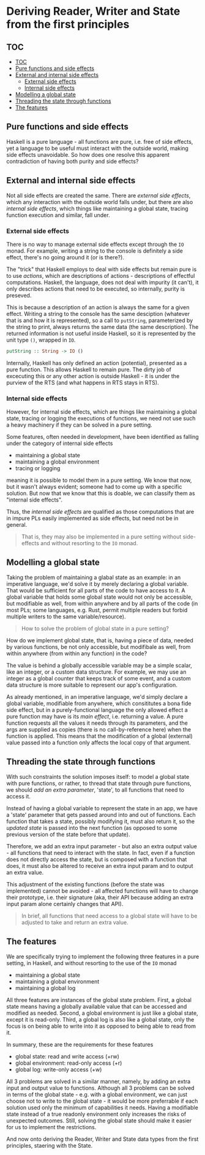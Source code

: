 # Deriving Reader, Writer and State from the first principles

## TOC

<!-- TOC -->

- [TOC](#toc)
- [Pure functions and side effects](#pure-functions-and-side-effects)
- [External and internal side effects](#external-and-internal-side-effects)
  - [External side effects](#external-side-effects)
  - [Internal side effects](#internal-side-effects)
- [Modelling a global state](#modelling-a-global-state)
- [Threading the state through functions](#threading-the-state-through-functions)
- [The features](#the-features)

<!-- /TOC -->

## Pure functions and side effects

Haskell is a pure language - all functions are pure, i.e. free of side effects, yet a language to be useful must interact with the outside world, making side effects unavoidable. So how does one resolve this apparent contradiction of having both purity and side effects?

## External and internal side effects

Not all side effects are created the same. There are *external side effects*, which any interaction with the outside world falls under, but there are also *internal side effects*, which things like maintaining a global state, tracing function execution and similar, fall under.

### External side effects

There is no way to manage external side effects except through the `IO` monad. For example, writing a string to the console is definitely a side effect, there's no going around it (or is there?).

The "trick" that Haskell employs to deal with side effects but remain pure is to use *actions*, which are descriptions of actions - descriptions of effectful computations. Haskell, the language, does not deal with impurity (it can't), it only describes actions that need to be executed, so internally, purity is preseved.

This is because a description of an action is always the same for a given effect. Writing a string to the console has the same desciption (whatever that is and how it is represented), so a call to `putString`, parameterized by the string to print, always returns the same data (the same description). The returned information is not useful inside Haskell, so it is represented by the unit type `()`, wrapped in `IO`.

```hs
putString :: String -> IO ()
```

Internally, Haskell has only defined an action (potential), presented as a pure function. This allows Haskell to remain pure. The dirty job of excecuting this or any other action is outside Haskell - it is under the purview of the RTS (and what happens in RTS stays in RTS).

### Internal side effects

However, for internal side effects, which are things like maintaining a global state, tracing or logging the executions of functions, we need not use such a heavy machinery if they can be solved in a pure setting.

Some features, often needed in development, have been identified as falling under the category of internal side effects
- maintaining a global state
- maintaining a global environment
- tracing or logging

meaning it is possible to model them in a pure setting. We know that now, but it wasn't always evident; someone had to come up with a specific solution. But now that we know that this is doable, we can classify them as "internal side effects".

Thus, the *internal side effects* are qualified as those computations that are in impure PLs easily implemented as side effects, but need not be in general.
>That is, they may also be implemented in a pure setting without side-effects and without resorting to the `IO` monad.

## Modelling a global state

Taking the problem of maintaining a glabal state as an example: in an imperative language, we'd solve it by merely declaring a global variable. That would be sufficient for all parts of the code to have access to it. A global variable that holds some global state would not only be accessible, but modifiable as well, from within anywhere and by all parts of the code (in most PLs; some languages, e.g. Rust, permit multiple readers but forbid multiple writers to the same variable/resource).

>How to solve the problem of global state in a pure setting?

How do we implement global state, that is, having a piece of data, needed by various functions, be not only accessible, but modifibale as well, from within anywhere (from within any function) in the code?

The value is behind a globally accessible variable may be a simple scalar, like an integer, or a custom data structure. For example, we may use an integer as a global counter that keeps track of some event, and a custom data structure is more suitable to represent our app's configuration.

As already mentioned, in an imperative language, we'd simply declare a global variable, modifiable from anywhere, which consititutes a bona fide side effect, but in a purely-functional language the only allowed effect a pure function may have is its *main effect*, i.e. returning a value. A pure function requests all the values it needs through its parameters, and the args are supplied as copies (there is no call-by-reference here) when the function is applied. This means that the modification of a global (external) value passed into a function only affects the local copy of that argument.

## Threading the state through functions

With such constraints the solution imposes itself: to model a global state with pure functions, or rather, to thread that state through pure functions, we should *add an extra parameter*, 'state', to all functions that need to access it.

Instead of having a global variable to represent the state in an app, we have a 'state' parameter that gets passed around into and out of functions. Each function that takes a state, possibly modifying it, must also return it, so the *updated state* is passed into the next function (as opposed to some previous version of the state before that update).

Therefore, we add an extra input parameter - but also an extra output value - all functions that need to interact with the state. In fact, even if a function does not directly access the state, but is composed with a function that does, it must also be altered to receive an extra input param and to output an extra value.

This adjustment of the existing functions (before the state was implemented) cannot be avoided - all affected functions will have to change their prototype, i.e. their signature (aka, their API because adding an extra input param alone certainly changes that API).

>In brief, all functions that need access to a global state will have to be adjusted to take and return an extra value.

## The features

We are specifically trying to implement the following three features in a pure setting, in Haskell, and without resorting to the use of the `IO` monad
- maintaining a global state
- maintaining a global environment
- maintaining a global log

All three features are instances of the global state problem. First, a global state means having a globally available value that can be accessed and modified as needed. Second, a global environment is just like a global state, except it is read-only. Third, a global log is also like a global state, only the focus is on being able to write into it as opposed to being able to read from it.

In summary, these are the requirements for these features
- global state: read and write access  (+rw)
- global environment: read-only access (+r)
- global log: write-only access        (+w)

All 3 problems are solved in a similar manner, namely, by adding an extra input and output value to functions. Although all 3 problems can be solved in terms of the global state - e.g. with a global environment, we can just choose not to write to the global state - it would be more preferrable if each solution used only the minimum of capabilities it needs. Having a modifiable state instead of a true readonly environment only increases the risks of unexpected outcomes. Still, solving the global state should make it easier for us to implement the restrictions.

And now onto deriving the Reader, Writer and State data types from the first principles, staering with the State.
